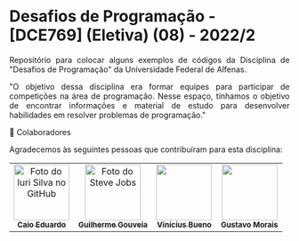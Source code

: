 # Desafios de Programação - [DCE769] (Eletiva) (08) - 2022/2

  <p align="justify"> Repositório para colocar alguns exemplos de códigos da Disciplina de "Desafios de Programação" da Universidade Federal de Alfenas. </p>

  <p align="justify"> "O objetivo dessa disciplina era formar equipes para participar de competições na área de programação. Nesse espaço, tínhamos o objetivo de encontrar informações e material de estudo para desenvolver habilidades em resolver problemas de programação." </p


## 🤝 Colaboradores

Agradecemos às seguintes pessoas que contribuíram para esta disciplina:

<table>
  <tr>
    <td align="center">
      <a href="#">
        <img width=100 src="https://avatars.githubusercontent.com/u/87735654?v=4" width="100px;" alt="Foto do Iuri Silva no GitHub"/><br>
        <sub>
          <b>Caio Eduardo</b>
        </sub>
      </a>
    </td>
    <td align="center">
          <a href="https://github.com/GuilhermeAGouveia">
            <img width=100 src="https://avatars.githubusercontent.com/u/81968354?v=4" width="100px;" alt="Foto do Steve Jobs"/><br>
            <sub>
              <b>Guilherme Gouveia</b>
            </sub>
          </a>
        </td>
        <td align="center">
          <a href="https://github.com/ViniciusBastoss">
            <img width=100 src="https://avatars.githubusercontent.com/u/117671262?v=4"/><br>
            <sub>
              <b>Vinícius Bueno</b>
            </sub>
          </a>
        </td>
        <td align="center">
          <a href="https://github.com/gustavo1902">
            <img width=100 src="https://avatars.githubusercontent.com/u/101591580?v=4"/><br>
            <sub>
              <b>Gustavo Morais</b>
            </sub>
          </a>
        </td>
  </tr>
</table>
